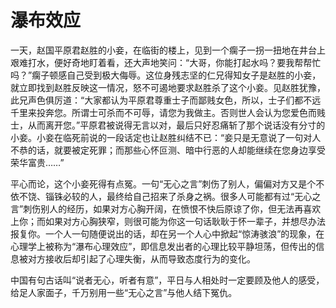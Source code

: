 # 瀑布效应

一天，赵国平原君赵胜的小妾，在临街的楼上，见到一个瘸子一拐一扭地在井台上艰难打水，便好奇地盯着看，还大声地笑问：“大哥，你能打起水吗？要我帮帮忙吗？”瘸子顿感自己受到极大侮辱。这位身残志坚的仁兄得知女子是赵胜的小妾，就立即找到赵胜反映这一情况，怒不可遏地要求赵胜杀了这个小妾。见赵胜犹豫，此兄声色俱厉道：“大家都认为平原君尊重士子而鄙贱女色，所以，士子们都不远千里来投奔您。所谓士可杀而不可辱，请您为我做主。否则世人会认为您爱色而贱士，从而离开您。”平原君被说得无言以对，最后只好忍痛斩了那个说话没有分寸的小妾。小妾在临死前说的一段话定也让赵胜纠结不已：“妾只是无意说了一句对人不恭的话，就要被定死罪；而那些心怀叵测、暗中行恶的人却能继续在您身边享受荣华富贵……” 

平心而论，这个小妾死得有点冤。一句“无心之言”刺伤了别人，偏偏对方又是个不依不饶、锱铢必较的人，最终给自己招来了杀身之祸。很多人可能都有过“无心之言”刺伤别人的经历，如果对方心胸开阔，在愤恨不快后原谅了你，但无法再喜欢上你；而如果对方心胸狭窄，则很可能为你这一句话耿耿于怀一辈子，并想尽办法报复你。一个人一句随便说出的话，却在另一个人心中掀起“惊涛骇浪”的现象，在心理学上被称为“瀑布心理效应”，即信息发出者的心理比较平静坦荡，但传出的信息被对方接收后却引起了心理失衡，从而导致态度行为的变化。 

中国有句古话叫“说者无心，听者有意”，平日与人相处时一定要顾及他人的感受，给足人家面子，千万别用一些“无心之言”与他人结下冤仇。